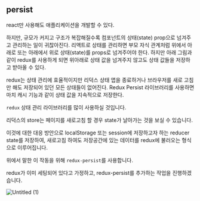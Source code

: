 ## persist

react만 사용해도 애플리케이션을 개발할 수 있다.

하지만, 규모가 커지고 구조가 복잡해질수록 컴포넌트의 상태(state) prop으로 넘겨주고 관리하는 일이 귀찮아진다. 리액트로 상태를 관리하면 부모 자식 관계처럼 위에서 아래로 또는 아래에서 위로 상태(state)를 props로 넘겨주어야 한다. 하지만 아래 그림과 같이 redux를 사용하게 되면 위아래로 상태 값을 넘겨주지 않고도 상태 값들을 저장하고 받아올 수 있다.

redux는 상태 관리에 효율적이지만 리덕스 상태 앱을 종료하거나 브라우저를 새로 고침만 해도 저장되어 있던 모든 상태들이 없어진다. Redux Persist 라이브러리를 사용하면 마치 캐시 기능과 같이 상태 값을 지속적으로 저장한다.

`redux` 상태 관리 라이브러리를 많이 사용하실 것입니다.

리덕스의 store는 페이지를 새로고침 할 경우 state가 날아가는 것을 보실 수 있습니다.

이것에 대한 대응 방안으로 localStorage 또는 session에 저장하고자 하는 reducer state를 저장하여, 새로고침 하여도 저장공간에 있는 데이터를 redux에 불러오는 형식으로 이루어집니다.

위에서 말한 이 작동을 위해 `redux-persist`를 사용합니다.

redux가 이미 세팅되어 있다고 가정하고, redux-persist를 추가하는 작업을 진행하겠습니다.

![Untitled (1)](https://user-images.githubusercontent.com/58289110/105854004-a7331300-6029-11eb-8419-d366d34662a4.png)
